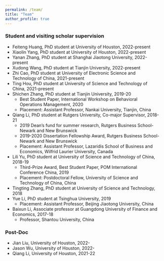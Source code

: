 ```yaml
---
permalink: /team/
title: "Team"
author_profile: true
---
```



### Student and visiting scholar supervision

* Feiteng Huang, PhD student at University of Houston, 2022-present 
* Xiaolin Yang, PhD student at University of Houston, 2022-present 
* Yanan Zhang, PhD student at Shanghai Jiaotong University, 2022-present 
* Xudong Wang, PhD student at Tianjin University, 2022-present  
* Zhi Cao, PhD student at University of Electronic Science and Technology of China, 2021-present  
* Ting Hou, PhD student at University of Science and Technology of China, 2021-present  
* Shichen Zhang, PhD student at Tianjin University, 2019-20
  - Best Student Paper, International Workshop on Behavioral Operations Management, 2020
  - Placement: Assistant Professor, Nankai University, Tianjin, China
* Qiang Li, PhD student at Rutgers University, Co-major Supervisor, 2018-21  
  - 2019 Dean’s fund for summer research, Rutgers Business School-Newark and New Brunswick
  - 2019-2020 Dissertation Fellowship Award, Rutgers Business School-Newark and New Brunswick 
  - Placement: Assistant Professor, Lazaridis School of Business and Economics, Wilfrid Laurier University, Canada
* Lili Yu, PhD student at University of Science and Technology of China, 2018-19 
  - Third-Prize Award, Best Student Paper, POM International Conference China, 2019
  - Placement: Postdoctoral Fellow, University of Science and Technology of China, China 
* Tingting Zhang, PhD student at University of Science and Technology, 2018
* Yue Li, PhD student at Tsinghua University, 2019 
  - Placement: Assistant Professor, Beijing Jiaotong University, China
* Baixun Li, Associate professor at Guangdong University of Finance and Economics, 2017-18
  - Professor, Shantou University, China


### Post-Doc 

* Jian Liu, University of Houston, 2022-
* Jason Wu, University of Houston, 2022-
* Qiang Li, University of Houston, 2021-22 
 
 
